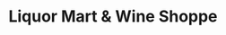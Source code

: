 ---
title: "Liquor Mart & Wine Shoppe"
url: /fayetteville/liquor-mart-und-wine-shoppe/
shop: Spirituosen
---